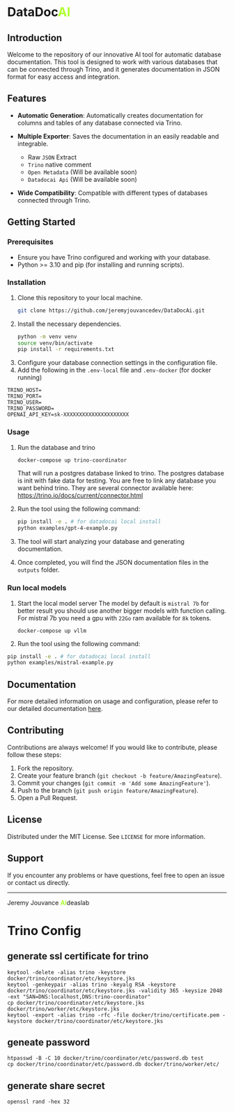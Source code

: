 
<h1>DataDoc<b style="color: greenyellow">AI</b></h1>  

## Introduction

Welcome to the repository of our innovative AI tool for automatic database documentation. This tool is designed to work with various databases that can be connected through Trino, and it generates documentation in JSON format for easy access and integration.


## Features

- **Automatic Generation**: Automatically creates documentation for columns and tables of any database connected via Trino.
- **Multiple Exporter**: Saves the documentation in an easily readable and integrable.
  - Raw `JSON` Extract
  - `Trino` native comment
  - `Open Metadata` (Will be available soon)
  - `Datadocai Api` (Will be available soon)

- **Wide Compatibility**: Compatible with different types of databases connected through Trino.

## Getting Started

### Prerequisites

- Ensure you have Trino configured and working with your database.
- Python >= 3.10 and pip (for installing and running scripts).

### Installation

1. Clone this repository to your local machine.
   ```bash
   git clone https://github.com/jeremyjouvancedev/DataDocAi.git
   ```
2. Install the necessary dependencies.
   ```bash 
   python -m venv venv
   source venv/bin/activate
   pip install -r requirements.txt
   ```
3. Configure your database connection settings in the configuration file.
4. Add the following in the `.env-local` file and `.env-docker` (for docker running)

```text
TRINO_HOST=
TRINO_PORT=
TRINO_USER=
TRINO_PASSWORD=
OPENAI_API_KEY=sk-XXXXXXXXXXXXXXXXXXXXX
```

### Usage

1. Run the database and trino
   ```bash
   docker-compose up trino-coordinator
   ```

   That will run a postgres database linked to trino. The postgres database is init with fake data for testing. You are free to link any database you want behind trino.
   They are several connector available here: https://trino.io/docs/current/connector.html

2. Run the tool using the following command:
   ```bash
   pip install -e . # for datadocai local install
   python examples/gpt-4-example.py
   ```
3. The tool will start analyzing your database and generating documentation.
4. Once completed, you will find the JSON documentation files in the `outputs` folder.

### Run local models

1. Start the local model server
   The model by default is `mistral 7b` for better result you should use another bigger models with function calling.
   For mistral 7b you need a gpu with `22Go` ram available for `8k` tokens.
   ```
   docker-compose up vllm
   ```
2.  Run the tool using the following command:
   ```bash
   pip install -e . # for datadocai local install
   python examples/mistral-example.py
   ```

## Documentation

For more detailed information on usage and configuration, please refer to our detailed documentation [here](documentation/documentation.md).

## Contributing

Contributions are always welcome! If you would like to contribute, please follow these steps:

1. Fork the repository.
2. Create your feature branch (`git checkout -b feature/AmazingFeature`).
3. Commit your changes (`git commit -m 'Add some AmazingFeature'`).
4. Push to the branch (`git push origin feature/AmazingFeature`).
5. Open a Pull Request.

## License

Distributed under the MIT License. See `LICENSE` for more information.

## Support

If you encounter any problems or have questions, feel free to open an issue or contact us directly.

---
<p>Jeremy Jouvance <b style="color: greenyellow">AI</b>deaslab</p>


# Trino Config
## generate ssl certificate for trino

```shell
keytool -delete -alias trino -keystore docker/trino/coordinator/etc/keystore.jks
keytool -genkeypair -alias trino -keyalg RSA -keystore docker/trino/coordinator/etc/keystore.jks -validity 365 -keysize 2048 -ext "SAN=DNS:localhost,DNS:trino-coordinator"
cp docker/trino/coordinator/etc/keystore.jks docker/trino/worker/etc/keystore.jks
keytool -export -alias trino -rfc -file docker/trino/certificate.pem -keystore docker/trino/coordinator/etc/keystore.jks
```

## geneate password
```shell
htpasswd -B -C 10 docker/trino/coordinator/etc/password.db test
cp docker/trino/coordinator/etc/password.db docker/trino/worker/etc/
```

## generate share secret
```shell
openssl rand -hex 32
```